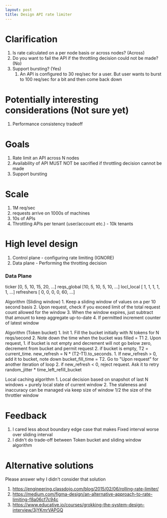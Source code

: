 ```yaml
---
layout: post
title: Design API rate limiter
---
```


# Clarification

1. Is rate calculated on a per node basis or across nodes? (Across)
2. Do you want to fail the API if the throttling decision could not be made? (No)
3. Support bursting? (Yes)
   1. An API is configured to 30 req/sec for a user. But user wants to burst to 100 req/sec for a bit and then come back down

# Potentially interesting considerations (Not sure yet)

1. Performance consistency tradeoff

# Goals

1. Rate limit an API across N nodes
2. Availability of API MUST NOT be sacrified if throttling decision cannot be made
3. Support bursting

# Scale

1. 1M req/sec
2. requests arrive on 1000s of machines
3. 10s of APIs
4. Throttling APIs per tenant (user/account etc.) - 10k tenants

# High level design

1. Control plane - configuring rate limiting (IGNORE)
2. Data plane - Performing the throtting decision

### Data Plane

ticker      [0,  5, 10, 15, 20, ...]
reqs_global [10, 5, 10,  5, 10, ...]
locl_local  [ 1, 1,  1,  1,  1, ...]
refreshers  [ 0, 0,  0,  0, 60, ...]

Algorithm (Sliding window)
    1. Keep a sliding window of values on a per 10 second basis
    2. Upon request, check if you exceed limit of the total request count allowed for the window
    3. When the window expires, just subtract that amount to keep aggregate up-to-date
    4. If permitted increment counter of latest window

Algorithm (Token bucket)
    1. Init
       1. Fill the bucket initially with N tokens for N reqs/second
       2. Note down the time when the bucket was filled = T1
    2. Upon request, 
       1. if bucket is not empty and decrement will not go below zero, decrement from bucket and permit request
       2. if bucket is empty, T2 = current_time. new_refresh = N * (T2-T1).to_seconds. 
          1. If new_refresh > 0, add it to bucket, note down bucket_fill_time = T2. Go to "Upon request" for another iteration of loop
          2. if new_refresh < 0, reject request. Ask it to retry random_jitter * time_left_refill_bucket

Local caching algorithm
    1. Local decision based on snapshot of last N windows + purely local state of current window
    2. The staleness and inaccuracy can be managed via keep size of window 1/2 the size of the throttler window

# Feedback

1. I cared less about boundary edge case that makes Fixed interval worse over sliding interval
2. I didn't do trade-off between Token bucket and sliding window algorithm

# Alternative solutions

Please answer why I didn't consider that solution

1. https://engineering.classdojo.com/blog/2015/02/06/rolling-rate-limiter/
2. https://medium.com/figma-design/an-alternative-approach-to-rate-limiting-f8a06cf7c94c
3. https://www.educative.io/courses/grokking-the-system-design-interview/3jYKmrVAPGQ